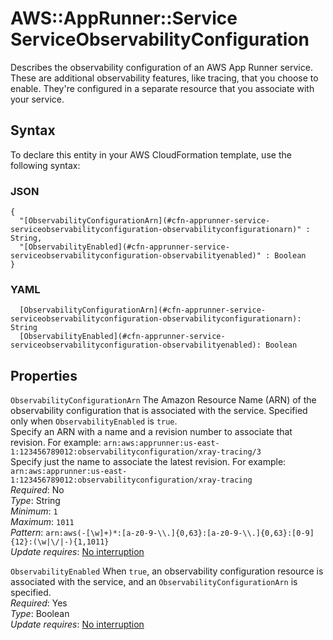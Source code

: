 # AWS::AppRunner::Service ServiceObservabilityConfiguration<a name="aws-properties-apprunner-service-serviceobservabilityconfiguration"></a>

Describes the observability configuration of an AWS App Runner service\. These are additional observability features, like tracing, that you choose to enable\. They're configured in a separate resource that you associate with your service\.

## Syntax<a name="aws-properties-apprunner-service-serviceobservabilityconfiguration-syntax"></a>

To declare this entity in your AWS CloudFormation template, use the following syntax:

### JSON<a name="aws-properties-apprunner-service-serviceobservabilityconfiguration-syntax.json"></a>

```
{
  "[ObservabilityConfigurationArn](#cfn-apprunner-service-serviceobservabilityconfiguration-observabilityconfigurationarn)" : String,
  "[ObservabilityEnabled](#cfn-apprunner-service-serviceobservabilityconfiguration-observabilityenabled)" : Boolean
}
```

### YAML<a name="aws-properties-apprunner-service-serviceobservabilityconfiguration-syntax.yaml"></a>

```
  [ObservabilityConfigurationArn](#cfn-apprunner-service-serviceobservabilityconfiguration-observabilityconfigurationarn): String
  [ObservabilityEnabled](#cfn-apprunner-service-serviceobservabilityconfiguration-observabilityenabled): Boolean
```

## Properties<a name="aws-properties-apprunner-service-serviceobservabilityconfiguration-properties"></a>

`ObservabilityConfigurationArn` <a name="cfn-apprunner-service-serviceobservabilityconfiguration-observabilityconfigurationarn"></a>
The Amazon Resource Name \(ARN\) of the observability configuration that is associated with the service\. Specified only when `ObservabilityEnabled` is `true`\.  
Specify an ARN with a name and a revision number to associate that revision\. For example: `arn:aws:apprunner:us-east-1:123456789012:observabilityconfiguration/xray-tracing/3`  
Specify just the name to associate the latest revision\. For example: `arn:aws:apprunner:us-east-1:123456789012:observabilityconfiguration/xray-tracing`  
_Required_: No  
_Type_: String  
_Minimum_: `1`  
_Maximum_: `1011`  
_Pattern_: `arn:aws(-[\w]+)*:[a-z0-9-\\.]{0,63}:[a-z0-9-\\.]{0,63}:[0-9]{12}:(\w|\/|-){1,1011}`  
_Update requires_: [No interruption](https://docs.aws.amazon.com/AWSCloudFormation/latest/UserGuide/using-cfn-updating-stacks-update-behaviors.html#update-no-interrupt)

`ObservabilityEnabled` <a name="cfn-apprunner-service-serviceobservabilityconfiguration-observabilityenabled"></a>
When `true`, an observability configuration resource is associated with the service, and an `ObservabilityConfigurationArn` is specified\.  
_Required_: Yes  
_Type_: Boolean  
_Update requires_: [No interruption](https://docs.aws.amazon.com/AWSCloudFormation/latest/UserGuide/using-cfn-updating-stacks-update-behaviors.html#update-no-interrupt)
